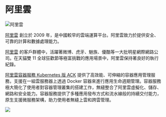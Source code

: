 # 阿里雲

![阿里雲](./_images/aliyun-logo.png)

[阿里雲](https://www.aliyun.com?source=5176.11533457&userCode=8lx5zmtu&type=copy) 創立於 2009 年，是中國較早的雲端運算平台。阿里雲致力於提供安全、可靠的計算和數據處理能力。

[阿里雲](https://www.aliyun.com?source=5176.11533457&userCode=8lx5zmtu&type=copy) 的客戶群體中，活躍著微博、虎牙、魅族、優酷等一大批明星網際網路公司。在天貓雙 11 全球狂歡節等極富挑戰的應用場景中，阿里雲保持著良好的執行紀錄。

[阿里雲容器服務 Kubernetes 版 ACK](https://www.aliyun.com/product/kubernetes?source=5176.11533457&userCode=8lx5zmtu&type=copy) 提供了高效能、可伸縮的容器應用管理服務，支援在一組雲服務器上透過 Docker 容器來進行應用生命週期管理。容器服務極大簡化了使用者對容器管理叢集的搭建工作，無縫整合了阿里雲虛擬化、儲存、網路和安全能力。容器服務提供了多種應用發布方式和流水線般的持續交付能力，原生支援微服務架構，助力使用者無縫上雲和跨雲管理。

![](https://img.alicdn.com/tps/TB10yjtPpXXXXacXXXXXXXXXXXX-1531-1140.png)

